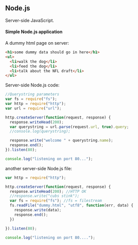 ## Node.js
Server-side JavaScript.
#### Simple Node.js application
A dummy html page on server:
```html
<h1>some dummy data should go in here</h1>
<ul>
  <li>walk the dog</li>
  <li>feed the dog</li>
  <li>talk about the NFL draft</li>
</ul>
```
Server-side Node.js code:
```javascript
//Querystring parameters
var fs = require("fs");
var http = require("http");
var url = require("url");

http.createServer(function(request, response) {
  response.writeHead(200);
  var querystring = url.parse(request.url, true).query;
  //console.log(querystring);

  response.write("welcome " + querystring.name);
  response.end();
}).listen(80);

console.log("listening on port 80...");
```
another server-side Node.js file:
```javascript
var http = require("http");

http.createServer(function(request, response) {
  response.writeHead(200); //HTTP OK
  //response.write("cubs stink");
  var fs = require("fs"); //fs = filestream
  fs.readFile("dummy.html", "utf8", function(err, data) {
    response.write(data);
    response.end();
  })

}).listen(80);

console.log("listening on port 80....");
```
